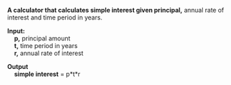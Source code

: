 **A calculator that calculates simple interest given principal,** annual rate of interest and time period in years.  

**Input:**  
&nbsp;&nbsp;&nbsp;&nbsp;**p,** principal amount  
&nbsp;&nbsp;&nbsp;&nbsp;**t,** time period in years  
&nbsp;&nbsp;&nbsp;&nbsp;**r,** annual rate of interest

**Output**  
&nbsp;&nbsp;&nbsp;&nbsp;**simple interest** = p\*t\*r
